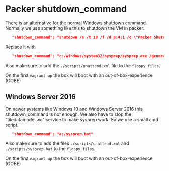 <!--
Maintainer:   jeffskinnerbox@yahoo.com / www.jeffskinnerbox.me
Version:      0.0.1
-->


# Packer shutdown_command
There is an alternative for the normal Windows shutdown command.
Normally we use something like this to shutdown the VM in packer.

```json
   "shutdown_command": "shutdown /s /t 10 /f /d p:4:1 /c \"Packer Shutdown\"",
```

Replace it with

```json
   "shutdown_command": "c:/windows/system32/sysprep/sysprep.exe /generalize /oobe /quiet /shutdown /unattend:a:/unattend.xml",
```

Also make sure to add the `./scripts/unattend.xml` file to the `floppy_files`.

On the first `vagrant up` the box will boot with an out-of-box-experience (OOBE)

## Windows Server 2016

On newer systems like Windows 10 and Windows Server 2016 this shutdown_command is not enough.
We also have to stop the "tiledatamodelsvc" service to make sysprep work. So we use a small cmd script.

```json
   "shutdown_command": "a:/sysprep.bat"
```

Also make sure to add the files `./scripts/unattend.xml` and `./scripts/sysprep.bat` to the `floppy_files`.

On the first `vagrant up` the box will boot with an out-of-box-experience (OOBE)

